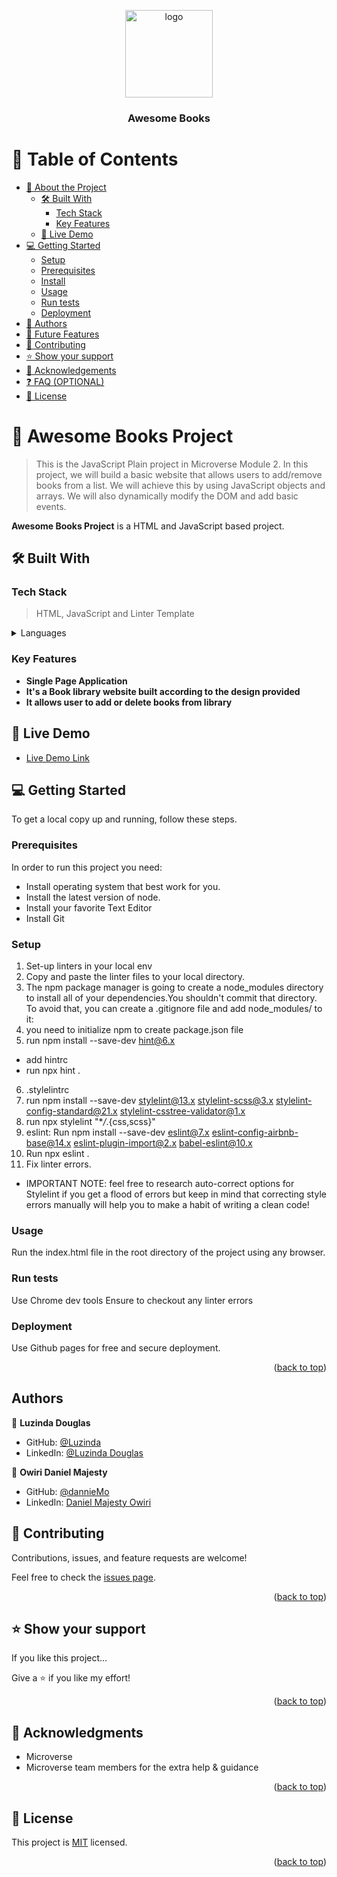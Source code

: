 <a name="readme-top"></a>

<div align="center">

  <img src="images/Microverse-logo.webp" alt="logo" width="140"  height="auto" />
  <br/>

  <h3><b>
Awesome Books</b></h3>

</div>

# 📗 Table of Contents

- [📖 About the Project](#awesome-books)
  - [🛠 Built With](#built-with)
    - [Tech Stack](#tech-stack)
    - [Key Features](#key-features)
  - [🚀 Live Demo](#live-demo)
- [💻 Getting Started](#getting-started)
  - [Setup](#setup)
  - [Prerequisites](#prerequisites)
  - [Install](#install)
  - [Usage](#usage)
  - [Run tests](#run-tests)
  - [Deployment](#triangular_flag_on_post-deployment)
- [👥 Authors](#authors)
- [🔭 Future Features](#future-features)
- [🤝 Contributing](#contributing)
- [⭐️ Show your support](#support)
- [🙏 Acknowledgements](#acknowledgements)
- [❓ FAQ (OPTIONAL)](#faq)
- [📝 License](#license)

# 📖 Awesome Books Project <a name="about-project"></a>

> This is the JavaScript Plain project in Microverse Module 2.
> In this project, we will build a basic website that allows users to add/remove books from a list. We will achieve this by using JavaScript objects and arrays. We will also dynamically modify the DOM and add basic events.

**Awesome Books Project** is a HTML and JavaScript based project.

## 🛠 Built With <a name="built-with"></a>

### Tech Stack <a name="tech-stack"></a>

> HTML, JavaScript and Linter Template

<details>
  <summary>Languages</summary>
  <ul>
    <li>HTML</li>
    <li>CSS</li>
    <li>JavaScript</li>
  </ul>
</details>

<!-- Features -->

### Key Features <a name="key-features"></a>

- **Single Page Application**
- **It's a Book library website built according to the design provided**
- **It allows user to add or delete books from library**

<!-- LIVE DEMO -->

## 🚀 Live Demo <a name="live-demo"></a>

- [Live Demo Link](https://github.com/LDouglasOT/todo-project)

## 💻 Getting Started <a name="getting-started"></a>

To get a local copy up and running, follow these steps.

### Prerequisites

In order to run this project you need:

- Install operating system that best work for you.
- Install the latest version of node.
- Install your favorite Text Editor
- Install Git

### Setup

1. Set-up linters in your local env
2. Copy and paste the linter files to your local directory.
3. The npm package manager is going to create a node_modules directory to install all of your dependencies.You shouldn't commit that directory. To avoid that, you can create a .gitignore file and add node_modules/ to it:
4. you need to initialize npm to create package.json file
5. run npm install --save-dev hint@6.x

- add hintrc
- run npx hint .

6. .stylelintrc
7. run npm install --save-dev stylelint@13.x stylelint-scss@3.x stylelint-config-standard@21.x stylelint-csstree-validator@1.x
8. run npx stylelint "\*_/_.{css,scss}"
9. eslint:
   Run
   npm install --save-dev eslint@7.x eslint-config-airbnb-base@14.x eslint-plugin-import@2.x babel-eslint@10.x
10. Run npx eslint .
11. Fix linter errors.

- IMPORTANT NOTE: feel free to research auto-correct options for Stylelint if you get a flood of errors but keep in mind that correcting style errors manually will help you to make a habit of writing a clean code!

### Usage

Run the index.html file in the root directory of the project using any browser.

### Run tests

Use Chrome dev tools
Ensure to checkout any linter errors

### Deployment

Use Github pages for free and secure deployment.

<p align="right">(<a href="#readme-top">back to top</a>)</p>

<!-- AUTHORS -->

## Authors

👤 **Luzinda Douglas**

- GitHub: [@Luzinda](https://github.com/LDouglasOT/)
- LinkedIn: [@Luzinda Douglas](https://linkedin.com/in/ldouglasot/)

👤 **Owiri Daniel Majesty**

- GitHub: [@dannieMo](https://github.com/DannieMo/)
- LinkedIn: [Daniel Majesty Owiri](https://linkedin.com/in/daniel-majesty-owiri/)

<!-- CONTRIBUTING -->

## 🤝 Contributing <a name="contributing"></a>

Contributions, issues, and feature requests are welcome!

Feel free to check the [issues page](../../issues/).

<p align="right">(<a href="#readme-top">back to top</a>)</p>

<!-- SUPPORT -->

## ⭐️ Show your support <a name="support"></a>

If you like this project...

Give a ⭐️ if you like my effort!

<p align="right">(<a href="#readme-top">back to top</a>)</p>

<!-- ACKNOWLEDGEMENTS -->

## 🙏 Acknowledgments <a name="acknowledgements"></a>

- Microverse
- Microverse team members for the extra help & guidance

<p align="right">(<a href="#readme-top">back to top</a>)</p>

<!-- LICENSE -->

## 📝 License <a name="license"></a>

This project is [MIT](./LICENSE) licensed.

<p align="right">(<a href="#readme-top">back to top</a>)</p>

